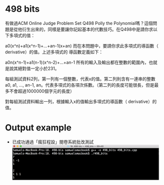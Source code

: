 # 498 bits 

有做過ACM Online Judge Problem Set Q498 Polly the Polynomial嗎？這個問題是從他衍生出來的，同樣是要讓你記起基本的代數技巧。在Q498中是請你求以下多項式的值：


a0(x^n)+a1(x^n-1)+...+an-1(x+an)
而在本問題中，要請你求此多項式的導函數（ derivative）的值。上述多項式的 導函數定義如下：


a0n(x^n-1)+a1(n-1)(x^n-2)+...+an-1
所有的輸入及輸出都在整數的範圍內，也就是說其絕對值一定小於231。

每組測試資料2列，第一列有一個整數，代表x的值。第二列則含有一連串的整數a0, a1, ..., an-1, an。代表多項式的各項次係數。（第二列的長度可能很長，但是最多不會超過1000000個字元的長度）


對每組測試資料輸出一列，根據輸入x的值輸出多項式的導函數（ derivative）的值。 

# Output example
* 已成功通過「瘋狂程設」閱卷系統批改測試 
![image](https://github.com/Samuelchi861008/CPE-498bis_10268/blob/master/結果.png)
